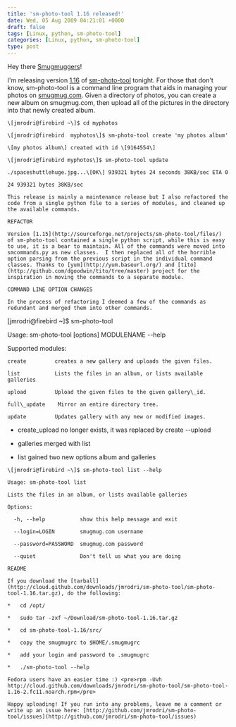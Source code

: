 ```yaml
---
title: 'sm-photo-tool 1.16 released!'
date: Wed, 05 Aug 2009 04:21:01 +0000
draft: false
tags: [Linux, python, sm-photo-tool]
categories: [Linux, python, sm-photo-tool]
type: post
---
```


Hey there [Smugmuggers](http://smugmug.com/)!

I'm releasing version [1.16](http://github.com/jmrodri/sm-photo-tool/downloads) of [sm-photo-tool](http://github.com/jmrodri/sm-photo-tool/tree/master) tonight. For those that don't know, sm-photo-tool is a command line program that aids in managing your photos on [smugmug.com](http://smugmug.com). Given a directory of photos, you can create a new album on smugmug.com, then upload all of the pictures in the directory into that newly created album.

```
\[jmrodri@firebird ~\]$ cd myphotos

\[jmrodri@firebird  myphotos\]$ sm-photo-tool create 'my photos album'

\[my photos album\] created with id \[9164554\]

\[jmrodri@firebird myphotos\]$ sm-photo-tool update

./spaceshuttlehuge.jpg...\[OK\] 939321 bytes 24 seconds 38KB/sec ETA 0

24 939321 bytes 38KB/sec

This release is mainly a maintenance release but I also refactored the code from a single python file to a series of modules, and cleaned up the available commands.

REFACTOR

Version [1.15](http://sourceforge.net/projects/sm-photo-tool/files/) of sm-photo-tool contained a single python script, while this is easy to use, it is a bear to maintain. All of the commands were moved into smcommands.py as new classes.  I then replaced all of the horrible option parsing from the previous script in the individual command classes. Thanks to [yum](http://yum.baseurl.org/) and [tito](http://github.com/dgoodwin/tito/tree/master) project for the inspiration in moving the commands to a separate module.

COMMAND LINE OPTION CHANGES

In the process of refactoring I deemed a few of the commands as redundant and merged them into other commands.

```
\[jmrodri@firebird ~\]$ sm-photo-tool 

Usage: sm-photo-tool \[options\] MODULENAME --help

Supported modules:

	create         creates a new gallery and uploads the given files.

	list           Lists the files in an album, or lists available galleries

	upload         Upload the given files to the given gallery\_id.

	full\_update    Mirror an entire directory tree.

	update         Updates gallery with any new or modified images.

*   create\_upload no longer exists, it was replaced by create --upload

*   galleries merged with list

*   list gained two new options album and galleries

```
\[jmrodri@firebird ~\]$ sm-photo-tool list --help

Usage: sm-photo-tool list 

Lists the files in an album, or lists available galleries

Options:

  -h, --help           show this help message and exit

  --login=LOGIN        smugmug.com username

  --password=PASSWORD  smugmug.com password

  --quiet              Don't tell us what you are doing

README

If you download the [tarball](http://cloud.github.com/downloads/jmrodri/sm-photo-tool/sm-photo-tool-1.16.tar.gz), do the following:

*   cd /opt/

*   sudo tar -zxf ~/Download/sm-photo-tool-1.16.tar.gz

*   cd sm-photo-tool-1.16/src/

*   copy the smugmugrc to $HOME/.smugmugrc

*   add your login and password to .smugmugrc

*   ./sm-photo-tool --help

Fedora users have an easier time :) <pre>rpm -Uvh http://cloud.github.com/downloads/jmrodri/sm-photo-tool/sm-photo-tool-1.16-2.fc11.noarch.rpm</pre>

Happy uploading! If you run into any problems, leave me a comment or write up an issue here: [http://github.com/jmrodri/sm-photo-tool/issues](http://github.com/jmrodri/sm-photo-tool/issues)


```
```
```